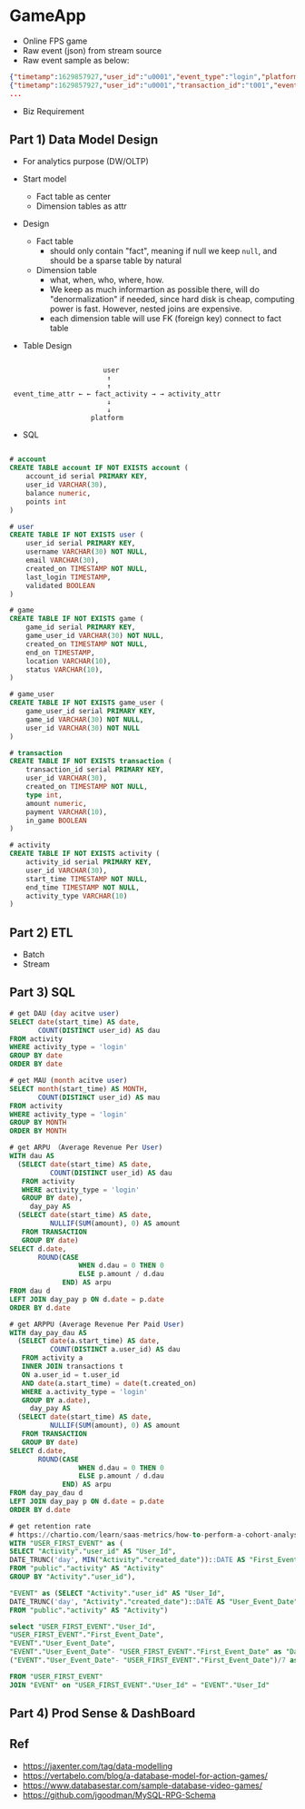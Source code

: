 # GameApp
- Online FPS game
- Raw event (json) from stream source
- Raw event sample as below:
```json
{"timetamp":1629857927,"user_id":"u0001","event_type":"login","platform":"mobile","os":"ios","version":"ios-11"}
{"timetamp":1629857927,"user_id":"u0001","transaction_id":"t001","event_type":"payment","platform":"mobile","os":"ios","version":"ios-11"}
...

```
- Biz Requirement

## Part 1) Data Model Design
- For analytics purpose (DW/OLTP)
- Start model
    - Fact table as center
    - Dimension tables as attr
- Design
    - Fact table 
        - should only contain "fact", meaning if null we keep `null`, and should be a sparse table by natural
    - Dimension table
        - what, when, who, where, how. 
        - We keep as much informartion as possible there, will do "denormalization" if needed, since hard disk is cheap, computing power is fast. However, nested joins are expensive.
        - each dimension table will use FK (foreign key) connect to fact table

- Table Design
```

                       user 
                        ↑
                        ↑
 event_time_attr ← ← fact_activity → → activity_attr
                        ↓     
                        ↓
                    platform
```

- SQL
```sql

# account 
CREATE TABLE account IF NOT EXISTS account (
    account_id serial PRIMARY KEY,
    user_id VARCHAR(30),
    balance numeric,
    points int
)

# user
CREATE TABLE IF NOT EXISTS user (
    user_id serial PRIMARY KEY,
    username VARCHAR(30) NOT NULL,
    email VARCHAR(30),
    created_on TIMESTAMP NOT NULL,
    last_login TIMESTAMP,
    validated BOOLEAN
)

# game
CREATE TABLE IF NOT EXISTS game (
    game_id serial PRIMARY KEY,
    game_user_id VARCHAR(30) NOT NULL,
    created_on TIMESTAMP NOT NULL,
    end_on TIMESTAMP,
    location VARCHAR(10),
    status VARCHAR(10),
)

# game_user
CREATE TABLE IF NOT EXISTS game_user (
    game_user_id serial PRIMARY KEY,
    game_id VARCHAR(30) NOT NULL,
    user_id VARCHAR(30) NOT NULL
)

# transaction
CREATE TABLE IF NOT EXISTS transaction (
    transaction_id serial PRIMARY KEY,
    user_id VARCHAR(30),
    created_on TIMESTAMP NOT NULL,
    type int,
    amount numeric,
    payment VARCHAR(10),
    in_game BOOLEAN
)

# activity
CREATE TABLE IF NOT EXISTS activity (
    activity_id serial PRIMARY KEY,
    user_id VARCHAR(30),
    start_time TIMESTAMP NOT NULL,
    end_time TIMESTAMP NOT NULL,
    activity_type VARCHAR(10)
)

```

## Part 2) ETL
- Batch
- Stream

## Part 3) SQL
```sql
# get DAU (day acitve user)
SELECT date(start_time) AS date,
       COUNT(DISTINCT user_id) AS dau
FROM activity
WHERE activity_type = 'login'
GROUP BY date
ORDER BY date

# get MAU (month acitve user)
SELECT month(start_time) AS MONTH,
       COUNT(DISTINCT user_id) AS mau
FROM activity
WHERE activity_type = 'login'
GROUP BY MONTH
ORDER BY MONTH

# get ARPU （Average Revenue Per User)
WITH dau AS
  (SELECT date(start_time) AS date,
          COUNT(DISTINCT user_id) AS dau
   FROM activity
   WHERE activity_type = 'login'
   GROUP BY date),
     day_pay AS
  (SELECT date(start_time) AS date,
          NULLIF(SUM(amount), 0) AS amount
   FROM TRANSACTION
   GROUP BY date)
SELECT d.date,
       ROUND(CASE
                 WHEN d.dau = 0 THEN 0
                 ELSE p.amount / d.dau
             END) AS arpu
FROM dau d
LEFT JOIN day_pay p ON d.date = p.date
ORDER BY d.date

# get ARPPU (Average Revenue Per Paid User)
WITH day_pay_dau AS
  (SELECT date(a.start_time) AS date,
          COUNT(DISTINCT a.user_id) AS dau
   FROM activity a
   INNER JOIN transactions t
   ON a.user_id = t.user_id
   AND date(a.start_time) = date(t.created_on)
   WHERE a.activity_type = 'login'
   GROUP BY a.date),
     day_pay AS
  (SELECT date(start_time) AS date,
          NULLIF(SUM(amount), 0) AS amount
   FROM TRANSACTION
   GROUP BY date)
SELECT d.date,
       ROUND(CASE
                 WHEN d.dau = 0 THEN 0
                 ELSE p.amount / d.dau
             END) AS arpu
FROM day_pay_dau d
LEFT JOIN day_pay p ON d.date = p.date
ORDER BY d.date

# get retention rate
# https://chartio.com/learn/saas-metrics/how-to-perform-a-cohort-analysis-to-track-customer-retention-rate/
WITH "USER_FIRST_EVENT" as (
SELECT "Activity"."user_id" AS "User_Id",
DATE_TRUNC('day', MIN("Activity"."created_date"))::DATE AS "First_Event_Date"
FROM "public"."activity" AS "Activity"
GROUP BY "Activity"."user_id"),

"EVENT" as (SELECT "Activity"."user_id" AS "User_Id",
DATE_TRUNC('day', "Activity"."created_date")::DATE AS "User_Event_Date"
FROM "public"."activity" AS "Activity")

select "USER_FIRST_EVENT"."User_Id",
"USER_FIRST_EVENT"."First_Event_Date",
"EVENT"."User_Event_Date",
"EVENT"."User_Event_Date"- "USER_FIRST_EVENT"."First_Event_Date" as "Days_Since_Signup",
("EVENT"."User_Event_Date"- "USER_FIRST_EVENT"."First_Event_Date")/7 as "Weeks_Since_Signup"

FROM "USER_FIRST_EVENT"
JOIN "EVENT" on "USER_FIRST_EVENT"."User_Id" = "EVENT"."User_Id"
```

## Part 4) Prod Sense & DashBoard


## Ref
- https://jaxenter.com/tag/data-modelling
- https://vertabelo.com/blog/a-database-model-for-action-games/
- https://www.databasestar.com/sample-database-video-games/
- https://github.com/jgoodman/MySQL-RPG-Schema